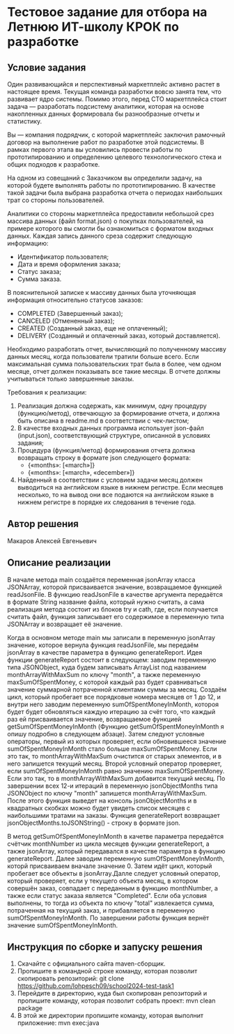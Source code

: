 # Тестовое задание для отбора на Летнюю ИТ-школу КРОК по разработке

## Условие задания
Один развивающийся и перспективный маркетплейс активно растет в настоящее время. Текущая команда разработки вовсю занята тем, что развивает ядро системы. Помимо этого, перед CTO маркетплейса стоит задача — разработать подсистему аналитики, которая на основе накопленных данных формировала бы разнообразные отчеты и статистику.

Вы — компания подрядчик, с которой маркетплейс заключил рамочный договор на выполнение работ по разработке этой подсистемы. В рамках первого этапа вы условились провести работы по прототипированию и определению целевого технологического стека и общих подходов к разработке.

На одном из совещаний с Заказчиком вы определили задачу, на которой будете выполнять работы по прототипированию. В качестве такой задачи была выбрана разработка отчета о периодах наибольших трат со стороны пользователей.

Аналитики со стороны маркетплейса предоставили небольшой срез массива данных (файл format.json) о покупках пользователей, на примере которого вы смогли бы ознакомиться с форматом входных данных. Каждая запись данного среза содержит следующую информацию:
- Идентификатор пользователя;
- Дата и время оформления заказа;
- Статус заказа;
- Сумма заказа.

В пояснительной записке к массиву данных была уточняющая информация относительно статусов заказов:
- COMPLETED (Завершенный заказ);
- CANCELED (Отмененный заказ);
- CREATED (Созданный заказ, еще не оплаченный);
- DELIVERY (Созданный и оплаченный заказ, который доставляется).

Необходимо разработать отчет, вычисляющий по полученному массиву данных месяц, когда пользователи тратили больше всего. Если максимальная сумма пользовательских трат была в более, чем одном месяце, отчет должен показывать все такие месяцы. В отчете должны учитываться только завершенные заказы.

Требования к реализации:
1. Реализация должна содержать, как минимум, одну процедуру (функцию/метод), отвечающую за формирование отчета, и должна быть описана в readme.md в соответствии с чек-листом;
2. В качестве входных данных программа использует json-файл (input.json), соответствующий структуре, описанной в условиях задания;
3. Процедура (функция/метод) формирования отчета должна возвращать строку в формате json следующего формата:
   - {«months»: [«march»]} 
   - {«months»: [«march», «december»]}
4. Найденный в соответствии с условием задачи месяц должен выводиться на английском языке в нижнем регистре. Если месяцев несколько, то на вывод они все подаются на английском языке в нижнем регистре в порядке их следования в течение года.

## Автор решения
Макаров Алексей Евгеньевич
## Описание реализации

В начале метода main создаётся переменная jsonArray класса JSONArray, которой присваивается значение, возвращаемое функцией readJsonFile. В функцию readJsonFile в качестве аргумента передаётся в формате String название файла, который нужно считать, а сама реализация метода состоит из блоков try и cath, где, если получается считать файл, функция записывает его содержимое в переменную типа JSONArray и возвращает её значение.

Когда в основном методе main мы записали в переменную jsonArray значение, которое вернула функция readJsonFile, мы передаём jsonArray в качестве параметра в функцию generateReport. Идея функции generateReport состоит в следующем: заводим переменную типа JSONObject, куда будем записывать ArrayList под названием monthArrayWithMaxSum по ключу "month", а также переменную maxSumOfSpentMoney, с которой каждый раз будет сравниваться значение суммарной потраченной клиентами суммы за месяц. Создаём цикл, который пробегает все порядковые номера месяцев от 1 до 12, и внутри него заводим переменную sumOfSpentMoneyInMonth, котороя будет будет обновляться каждую итерацию за счёт того, что каждый раз ей присваивается значение, возвращаемое функцией getSumOfSpentMoneyInMonth (Функцию getSumOfSpentMoneyInMonth я опишу подробно в следующем абзаце). Затем следуют условные операторы, первый из которых проверяет, если обновившееся значение sumOfSpentMoneyInMonth стало больше maxSumOfSpentMoney. Если это так, то monthArrayWithMaxSum очистится от старых элементов, и в него запишется текущий месяц. Второй условный оператор проверяет, если sumOfSpentMoneyInMonth равно значению maxSumOfSpentMoney. Если это так, то в monthArrayWithMaxSum добавится текущий месяц. По завершении всех 12-и итераций в переменную jsonObjectMonths типа JSONObject по ключу "month" запишется monthArrayWithMaxSum. После этого функция выведет на консоль jsonObjectMonths и в квадратных скобках можно будет увидеть список месяцев с наибольшими тратами на заказы. Функция generateReport возвращает jsonObjectMonths.toJSONString() - строку в формате json.

В метод getSumOfSpentMoneyInMonth в качетве параметра передаётся счётчик monthNumber из цикла месяцев функции generateReport, а также jsonArray, который передавался в качестве параметра в функцию generateReport. Далее заводим переменную sumOfSpentMoneyInMonth, которй присваиваем вначале значение 0. Затем идёт цикл, который пробегает все объекты в jsonArray.Далле следует условный оператор, который проверяет, если у текущего объекта месяц, в котором совершён заказ, совпадает с переданным в функцию monthNumber, а также если статус заказа является "Completed". Если оба условия выполнены, то тогда из объекта по ключу "total" извлекается сумма, потраченная на текущий заказ, и прибавляется в переменную sumOfSpentMoneyInMonth. По завершении работы функция вернёт значение sumOfSpentMoneyInMonth.


## Инструкция по сборке и запуску решения

1) Скачайте с официального сайта maven-сборщик.
2) Пропишите в командной строке команду, которая позволит скопировать репозиторий: git clone https://github.com/lohpesch09/school2024-test-task1
3) Перейдите в директорию, куда был скопирован репозиторий и пропишите команду, которая позволит собрать проект: mvn clean package
4) В этой же директории пропишите команду, которая выполнит приложение: mvn exec:java


